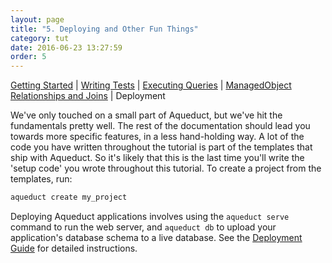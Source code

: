 ```yaml
---
layout: page
title: "5. Deploying and Other Fun Things"
category: tut
date: 2016-06-23 13:27:59
order: 5
---
```


[Getting Started](getting-started.html) | [Writing Tests](writing-tests.html) | [Executing Queries](executing-queries.html) | [ManagedObject Relationships and Joins](model-relationships-and-joins.html) | Deployment

We've only touched on a small part of Aqueduct, but we've hit the fundamentals pretty well. The rest of the documentation should lead you towards more specific features, in a less hand-holding way. A lot of the code you have written throughout the tutorial is part of the templates that ship with Aqueduct. So it's likely that this is the last time you'll write the 'setup code' you wrote throughout this tutorial. To create a project from the templates, run:

```bash
aqueduct create my_project
```

Deploying Aqueduct applications involves using the `aqueduct serve` command to run the web server, and `aqueduct db` to upload your application's database schema to a live database. See the [Deployment Guide](deploy/overview.html) for detailed instructions.

